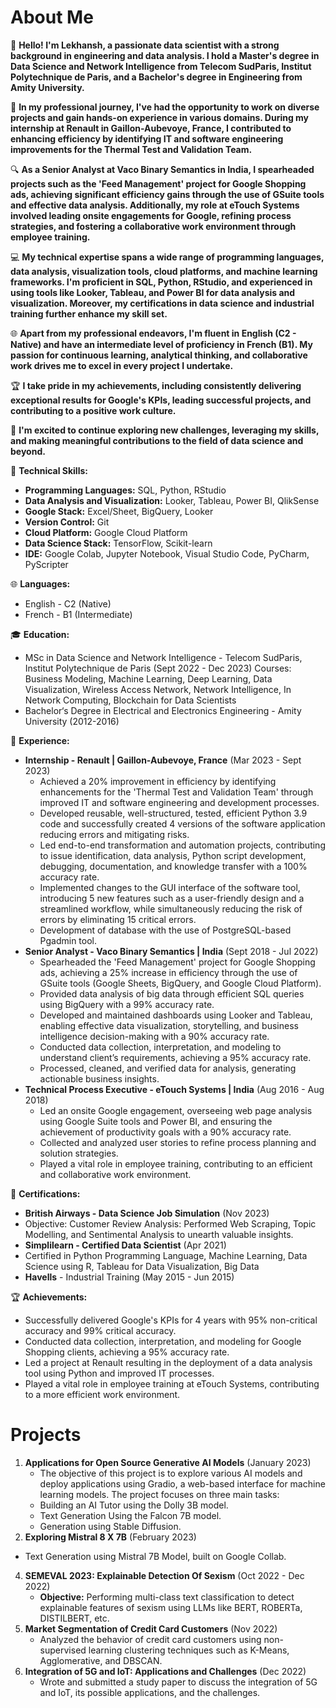 # About Me

👋 **Hello! I'm Lekhansh, a passionate data scientist with a strong background in engineering and data analysis. I hold a Master's degree in Data Science and Network Intelligence from Telecom SudParis, Institut Polytechnique de Paris, and a Bachelor's degree in Engineering from Amity University.**

🚀 **In my professional journey, I've had the opportunity to work on diverse projects and gain hands-on experience in various domains. During my internship at Renault in Gaillon-Aubevoye, France, I contributed to enhancing efficiency by identifying IT and software engineering improvements for the Thermal Test and Validation Team.**

🔍 **As a Senior Analyst at Vaco Binary Semantics in India, I spearheaded projects such as the 'Feed Management' project for Google Shopping ads, achieving significant efficiency gains through the use of GSuite tools and effective data analysis. Additionally, my role at eTouch Systems involved leading onsite engagements for Google, refining process strategies, and fostering a collaborative work environment through employee training.**

💻 **My technical expertise spans a wide range of programming languages, data analysis, visualization tools, cloud platforms, and machine learning frameworks. I'm proficient in SQL, Python, RStudio, and experienced in using tools like Looker, Tableau, and Power BI for data analysis and visualization. Moreover, my certifications in data science and industrial training further enhance my skill set.**

🌐 **Apart from my professional endeavors, I'm fluent in English (C2 - Native) and have an intermediate level of proficiency in French (B1). My passion for continuous learning, analytical thinking, and collaborative work drives me to excel in every project I undertake.**

🏆 **I take pride in my achievements, including consistently delivering exceptional results for Google's KPIs, leading successful projects, and contributing to a positive work culture.**

🚀 **I'm excited to continue exploring new challenges, leveraging my skills, and making meaningful contributions to the field of data science and beyond.**


🔧 **Technical Skills:**  
   - **Programming Languages:** SQL, Python, RStudio 
   - **Data Analysis and Visualization:** Looker, Tableau, Power BI, QlikSense
   - **Google Stack:** Excel/Sheet, BigQuery, Looker
   - **Version Control:** Git 
   - **Cloud Platform:** Google Cloud Platform 
   - **Data Science Stack:** TensorFlow, Scikit-learn 
   - **IDE:** Google Colab, Jupyter Notebook, Visual Studio Code, PyCharm, PyScripter

🌐 **Languages:**  
   - English - C2 (Native)
   - French - B1 (Intermediate)

🎓 **Education:**  
   - MSc in Data Science and Network Intelligence - Telecom SudParis, Institut Polytechnique de Paris (Sept 2022 - Dec 2023)
     Courses: Business Modeling, Machine Learning, Deep Learning, Data Visualization, Wireless Access Network, Network Intelligence, In Network Computing, Blockchain for Data Scientists
   - Bachelor‘s Degree in Electrical and Electronics Engineering - Amity University (2012-2016)

💼 **Experience:**  
   - **Internship - Renault | Gaillon-Aubevoye, France** (Mar 2023 - Sept 2023)
     - Achieved a 20% improvement in efficiency by identifying enhancements for the 'Thermal Test and Validation Team' through improved IT and software engineering and development processes.
     - Developed reusable, well-structured, tested, efficient Python 3.9 code and successfully created 4 versions of the software application reducing errors and mitigating risks.
     - Led end-to-end transformation and automation projects, contributing to issue identification, data analysis, Python script development, debugging, documentation, and knowledge transfer with a 100% accuracy rate.
     - Implemented changes to the GUI interface of the software tool, introducing 5 new features such as a user-friendly design and a streamlined workflow, while simultaneously reducing the risk of errors by eliminating 15 critical errors.
     - Development of database with the use of PostgreSQL-based Pgadmin tool.
   - **Senior Analyst - Vaco Binary Semantics | India** (Sept 2018 - Jul 2022)
     - Spearheaded the 'Feed Management' project for Google Shopping ads, achieving a 25% increase in efficiency through the use of GSuite tools (Google Sheets, BigQuery, and Google Cloud Platform).
     - Provided data analysis of big data through efficient SQL queries using BigQuery with a 99% accuracy rate.
     - Developed and maintained dashboards using Looker and Tableau, enabling effective data visualization, storytelling, and business intelligence decision-making with a 90% accuracy rate.
     - Conducted data collection, interpretation, and modeling to understand client’s requirements, achieving a 95% accuracy rate.
     - Processed, cleaned, and verified data for analysis, generating actionable business insights.
   - **Technical Process Executive - eTouch Systems | India** (Aug 2016 - Aug 2018)
     - Led an onsite Google engagement, overseeing web page analysis using Google Suite tools and Power BI, and ensuring the achievement of productivity goals with a 90% accuracy rate.
     - Collected and analyzed user stories to refine process planning and solution strategies.
     - Played a vital role in employee training, contributing to an efficient and collaborative work environment.

📜 **Certifications:**  
   - **British Airways - Data Science Job Simulation** (Nov 2023)
   - Objective:  Customer Review Analysis: Performed Web Scraping, Topic Modelling, and Sentimental Analysis to unearth valuable insights.
   - **Simplilearn - Certified Data Scientist** (Apr 2021)
   - Certified in Python Programming Language, Machine Learning, Data Science using R, Tableau for Data Visualization, Big Data
   - **Havells** - Industrial Training (May 2015 - Jun 2015)

🏆 **Achievements:**  
   - Successfully delivered Google's KPIs for 4 years with 95% non-critical accuracy and 99% critical accuracy.
   - Conducted data collection, interpretation, and modeling for Google Shopping clients, achieving a 95% accuracy rate.
   - Led a project at Renault resulting in the deployment of a data analysis tool using Python and improved IT processes.
   - Played a vital role in employee training at eTouch Systems, contributing to a more efficient work environment.

# Projects

1. **Applications for Open Source Generative AI Models** (January 2023)
   - The objective of this project is to explore various AI models and deploy applications using Gradio, a web-based interface for machine learning models. The project focuses on three main tasks:
   - Building an AI Tutor using the Dolly 3B model.
   - Text Generation Using the Falcon 7B model.
   - Generation using Stable Diffusion.
2.  **Exploring Mistral 8 X 7B** (February 2023)
   - Text Generation using Mistral 7B Model, built on Google Collab.
4. **SEMEVAL 2023: Explainable Detection Of Sexism** (Oct 2022 - Dec 2022)  
   - **Objective:** Performing multi-class text classification to detect explainable features of sexism using LLMs like BERT, ROBERTa, DISTILBERT, etc.
5. **Market Segmentation of Credit Card Customers** (Nov 2022)  
   - Analyzed the behavior of credit card customers using non-supervised learning clustering techniques such as K-Means, Agglomerative, and DBSCAN.
6. **Integration of 5G and IoT: Applications and Challenges** (Dec 2022)  
   - Wrote and submitted a study paper to discuss the integration of 5G and IoT, its possible applications, and the challenges.
